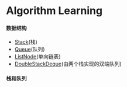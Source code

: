 Algorithm Learning
=========

#### 数据结构
- [Stack](https://github.com/JiangKlijna/algorithm-learning/blob/master/src/util/Stack.java)(栈)
- [Queue](https://github.com/JiangKlijna/algorithm-learning/blob/master/src/util/Queue.java)(队列)
- [ListNode](https://github.com/JiangKlijna/algorithm-learning/blob/master/src/util/ListNode.java)(单向链表)
- [DoubleStackDeque](https://github.com/JiangKlijna/algorithm-learning/blob/master/src/util/DoubleStackDeque.java)(由两个栈实现的双端队列)

#### 栈和队列
